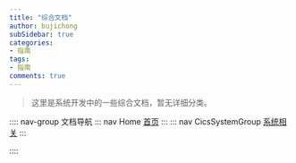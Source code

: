 ```yaml
---
title: "综合文档"
author: bujichong
subSidebar: true
categories:
- 指南
tags:
- 指南
comments: true
---
```

> 这里是系统开发中的一些综合文档，暂无详细分类。



:::: nav-group 文档导航
::: nav Home
[首页](../index/)
:::
::: nav CicsSystemGroup
[系统相关](../1.system/1.vuepower.md)
:::

::::


